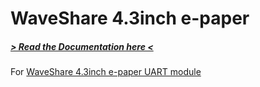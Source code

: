 # WaveShare 4.3inch e-paper

##### [> Read the Documentation here < ](https://neoctobers.readthedocs.io/en/latest/dev/wave_share_4d3inch_epaper.html)

For [WaveShare 4.3inch e-paper UART module](http://www.waveshare.net/wiki/4.3inch_e-Paper_UART_Module)
